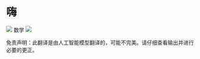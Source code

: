 # 嗨

![](./translated_images/bicycle.18202c7c93df0b5f61d5dc1b665957326aaaf0b2ed907b174a36df586b477991.zh.png)
数学
![](./translated_images/Math.c188bd5f446221c88c9677ad19ebb9047eef9f74d671b89d5d7106288492ec0f.zh.jpg)


免责声明：此翻译是由人工智能模型翻译的，可能不完美。请仔细查看输出并进行必要的更正。